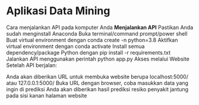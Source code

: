 # Aplikasi Data Mining

Cara menjalankan API pada komputer Anda
**Menjalankan API**
Pastikan Anda sudah menginstall Anaconda
Buka terminal/command prompt/power shell
Buat virtual environment dengan
conda create -n <nama-environment> python=3.8
Aktifkan virtual environment dengan
conda activate <nama-environment>
Install semua dependency/package Python dengan
pip install -r requirements.txt
Jalankan API menggunakan perintah
python app.py
Akses melalui Website
Setelah API berjalan:

Anda akan diberikan URL untuk membuka website berupa localhost:5000/ atau 127.0.0.1:5000/
Buka URL dengan browser, coba masukkan data yang ingin di prediksi
Anda akan diberikan hasil prediksi resiko penyakit jantung pada sisi kanan halaman website
